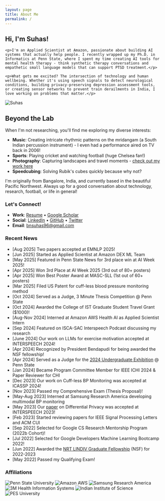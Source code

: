 ```yaml
---
layout: page
title: About Me
permalink: /
---
```

<link rel="stylesheet" href="/assets/css/style.css">

<div class="about-header">
  <div class="about-text">
    <h2>Hi, I'm Suhas!</h2>
    
    <p>I'm an Applied Scientist at Amazon, passionate about building AI systems that actually help people. I recently wrapped up my Ph.D. in Informatics at Penn State, where I spent my time creating AI tools for mental health therapy - think synthetic therapy conversations and empathetic small language models that can support PTSD treatment.</p>
    
    <p>What gets me excited? The intersection of technology and human wellbeing. Whether it's using speech signals to detect neurological conditions, building privacy-preserving depression assessment tools, or creating sensor networks to prevent train derailments in India, I love working on problems that matter.</p>
  </div>
  <div class="about-photo">
    <img src="/assets/media/2023-02_cropped-2DC71079-18C7-4213-9F00-674EAC7D97B7.jpeg" alt="Suhas" class="profile-photo">
  </div>
</div>

## Beyond the Lab

When I'm not researching, you'll find me exploring my diverse interests:

- **Music**: Creating intricate rhythmic patterns on the mridangam (a South Indian percussion instrument) - I even had a performance aired on TV back in 2006!
- **Sports**: Playing cricket and watching football (huge Chelsea fan!)
- **Photography**: Capturing landscapes and travel moments - [check out my work here](/photography/)
- **Speedcubing**: Solving Rubik's cubes quickly because why not?

I'm originally from Bangalore, India, and currently based in the beautiful Pacific Northwest. Always up for a good conversation about technology, research, football, or life in general!

### Let's Connect!

- **Work**: [Resume](/assets/media/2025-09_Suhas_Technical.pdf) • [Google Scholar](https://scholar.google.com/citations?user=EOJDCfMAAAAJ)
- **Social**: [LinkedIn](https://www.linkedin.com/in/bnsuhas) • [GitHub](https://github.com/bnsuhas96) • [Twitter](http://twitter.com/asksuhas)
- **Email**: [bnsuhas96@gmail.com](mailto:bnsuhas96@gmail.com)

### Recent News
- [Aug 2025] Two papers accepted at EMNLP 2025!
- [Jun 2025] Started as Applied Scientist at Amazon DEX ML Team
- [May 2025] Featured in Penn State News for 3rd place win at AI Week 2025!
- [Apr 2025] Won 3rd Place at AI Week 2025 (3rd out of 80+ posters)
- [Apr 2025] Won Best Poster Award at MASC-SLL (1st out of 60+ posters)
- [Mar 2025] Filed US Patent for cuff-less blood pressure monitoring method
- [Oct 2024] Served as a Judge, 3 Minute Thesis Competition @ Penn State
- [Oct 2024] Awarded the College of IST Graduate Student Travel Grant ($1000)!
- [Aug-Nov 2024] Interned at Amazon AWS Health AI as Applied Scientist Intern
- [Sep 2024] Featured on ISCA-SAC Interspeech Podcast discussing my research
- [June 2024] Our work on LLMs for exercise motivation accepted at INTERSPEECH 2024!
- [Apr 2024] Recognized by President Bendapudi for being awarded the NSF fellowship!
- [Apr 2024] Served as a Judge for the [2024 Undergraduate Exhibition](https://urfm.psu.edu/programs/undergraduate-exhibition) @ Penn State
- [Jan 2024] Became Program Committee Member for IEEE ICHI 2024 & Paper Reviewer for CHI
- [Dec 2023] Our work on Cuff-less BP Monitoring was accepted at ICASSP 2024!
- [Nov 2023] Passed my Comprehensive Exam (Thesis Proposal)!
- [May-Aug 2023] Interned at Samsung Research America developing multimodal BP monitoring
- [May 2023] Our [paper](/assets/media/2023-09_bn23_interspeech.pdf) on Differential Privacy was accepted at INTERSPEECH 2023!
- [Feb 2023] Started reviewing papers for IEEE Signal Processing Letters and ACM CUI
- [Sep 2022] Selected for Google CS Research Mentorship Program (2022b Cohort)!
- [Jul 2022] Selected for Google Developers Machine Learning Bootcamp 2022!
- [Jun 2022] Awarded the [NRT LINDIV Graduate Fellowship](https://lindiv.la.psu.edu/trainee-cohort/) (NSF) for 2022-2023
- [May 2022] Passed my Qualifying Exam!

### Affiliations

<div class="affiliations">
  <img src="/assets/media/Penn-State-University-Logo.png" alt="Penn State University">
  <img src="/assets/media/Untitled_design_-_2023-07-27T130823.909.png" alt="Amazon AWS">
  <img src="/assets/media/samsung-300x122.png" alt="Samsung Research America">
  <img src="/assets/media/3mhealth.webp" alt="3M Health Information Systems">
  <img src="/assets/media/IISc_Master_Seal_Black.jpg" alt="Indian Institute of Science">
  <img src="/assets/media/PESUniversity-logo-removebg-preview-e1662225928289-274x300.png" alt="PES University">
</div>
